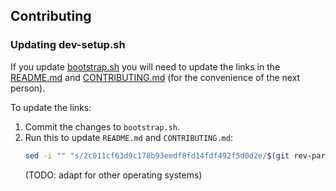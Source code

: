 ## Contributing

### Updating dev-setup.sh

If you update [bootstrap.sh](bootstrap.sh) you will need to update the links in the [README.md](README.md) and [CONTRIBUTING.md](CONTRIBUTING.md) (for the convenience of the next person).

To update the links:
1. Commit the changes to `bootstrap.sh`.
1. Run this to update `README.md` and `CONTRIBUTING.md`:
   ```bash
   sed -i "" "s/2c011cf63d9c178b93eedf8fd14fdf492f5d0d2e/$(git rev-parse HEAD)/g" README.md CONTRIBUTING.md
   ```
   (TODO: adapt for other operating systems)
